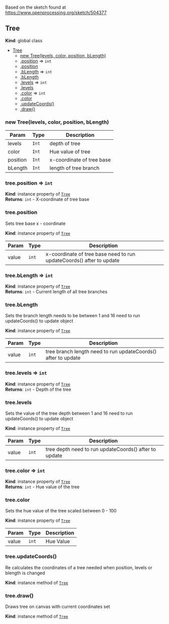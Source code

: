 Based on the sketch found at https://www.openprocessing.org/sketch/504377
<a name="Tree"></a>

## Tree
**Kind**: global class  

* [Tree](#Tree)
    * [new Tree(levels, color, position, bLength)](#new_Tree_new)
    * [.position](#Tree+position) ⇒ <code>int</code>
    * [.position](#Tree+position)
    * [.bLength](#Tree+bLength) ⇒ <code>int</code>
    * [.bLength](#Tree+bLength)
    * [.levels](#Tree+levels) ⇒ <code>int</code>
    * [.levels](#Tree+levels)
    * [.color](#Tree+color) ⇒ <code>int</code>
    * [.color](#Tree+color)
    * [.updateCoords()](#Tree+updateCoords)
    * [.draw()](#Tree+draw)

<a name="new_Tree_new"></a>

### new Tree(levels, color, position, bLength)

| Param | Type | Description |
| --- | --- | --- |
| levels | <code>Int</code> | depth of tree |
| color | <code>Int</code> | Hue value of tree |
| position | <code>Int</code> | x-coordinate of tree base |
| bLength | <code>Int</code> | length of tree branch |

<a name="Tree+position"></a>

### tree.position ⇒ <code>int</code>
**Kind**: instance property of [<code>Tree</code>](#Tree)  
**Returns**: <code>int</code> - X-coordinate of tree base  
<a name="Tree+position"></a>

### tree.position
Sets tree base x - coordinate

**Kind**: instance property of [<code>Tree</code>](#Tree)  

| Param | Type | Description |
| --- | --- | --- |
| value | <code>int</code> | x-coordinate of tree base need to run updateCoords() after to update |

<a name="Tree+bLength"></a>

### tree.bLength ⇒ <code>int</code>
**Kind**: instance property of [<code>Tree</code>](#Tree)  
**Returns**: <code>int</code> - Current length of all tree branches  
<a name="Tree+bLength"></a>

### tree.bLength
Sets the branch length needs to be between 1 and 16
need to run updateCoords() to update object

**Kind**: instance property of [<code>Tree</code>](#Tree)  

| Param | Type | Description |
| --- | --- | --- |
| value | <code>int</code> | tree branch length need to run updateCoords() after to update |

<a name="Tree+levels"></a>

### tree.levels ⇒ <code>int</code>
**Kind**: instance property of [<code>Tree</code>](#Tree)  
**Returns**: <code>int</code> - Depth of the tree  
<a name="Tree+levels"></a>

### tree.levels
Sets the value of the tree depth between 1 and 16
need to run updateCoords() to update object

**Kind**: instance property of [<code>Tree</code>](#Tree)  

| Param | Type | Description |
| --- | --- | --- |
| value | <code>int</code> | tree depth need to run updateCoords() after to update |

<a name="Tree+color"></a>

### tree.color ⇒ <code>int</code>
**Kind**: instance property of [<code>Tree</code>](#Tree)  
**Returns**: <code>int</code> - Hue value of the tree  
<a name="Tree+color"></a>

### tree.color
Sets the hue value of the tree scaled between 0 - 100

**Kind**: instance property of [<code>Tree</code>](#Tree)  

| Param | Type | Description |
| --- | --- | --- |
| value | <code>int</code> | Hue Value |

<a name="Tree+updateCoords"></a>

### tree.updateCoords()
Re calculates the coordinates of a tree needed when position,
     levels or blength is changed

**Kind**: instance method of [<code>Tree</code>](#Tree)  
<a name="Tree+draw"></a>

### tree.draw()
Draws tree on canvas with current coordinates set

**Kind**: instance method of [<code>Tree</code>](#Tree)  
